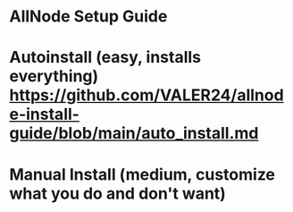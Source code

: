 # AllNode Setup Guide

# Autoinstall (easy, installs everything) https://github.com/VALER24/allnode-install-guide/blob/main/auto_install.md

# Manual Install (medium, customize what you do and don't want)
